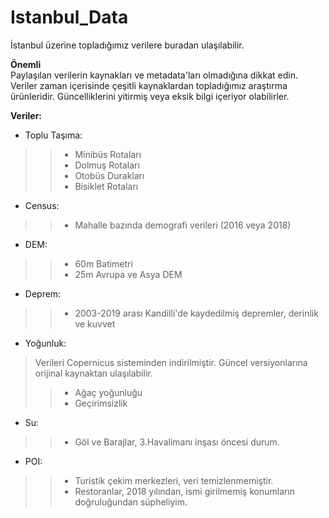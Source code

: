 # Istanbul_Data
İstanbul üzerine topladığımız verilere buradan ulaşılabilir.  


**Önemli**  
Paylaşılan verilerin kaynakları ve metadata'ları olmadığına dikkat edin. Veriler zaman içerisinde çeşitli kaynaklardan topladığımız araştırma ürünleridir. Güncelliklerini yitirmiş veya eksik bilgi içeriyor olabilirler.  

**Veriler:**
* Toplu Taşıma:
>>* Minibüs Rotaları
>>* Dolmuş Rotaları
>>* Otobüs Durakları
>>* Bisiklet Rotaları

* Census:  
>>* Mahalle bazında demografi verileri (2016 veya 2018)

* DEM:
>>* 60m Batimetri
>>* 25m Avrupa ve Asya DEM

* Deprem:  
>>* 2003-2019 arası Kandilli'de kaydedilmiş depremler, derinlik ve kuvvet

* Yoğunluk:  
> Verileri Copernicus sisteminden indirilmiştir. Güncel versiyonlarına orijinal kaynaktan ulaşılabilir.
>>* Ağaç yoğunluğu
>>* Geçirimsizlik

* Su:
>>* Göl ve Barajlar, 3.Havalimanı inşası öncesi durum.

* POI:
>>* Turistik çekim merkezleri, veri temizlenmemiştir.
>>* Restoranlar, 2018 yılından, ismi girilmemiş konumların doğruluğundan süpheliyim.

